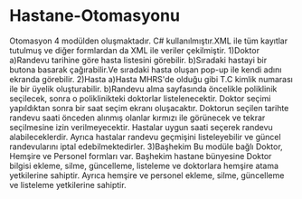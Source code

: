# Hastane-Otomasyonu
Otomasyon 4 modülden oluşmaktadır. C# kullanılmıştır.XML ile tüm kayıtlar tutulmuş ve diğer formlardan da XML ile veriler çekilmiştir.
1)Doktor
   a)Randevu tarihine göre hasta listesini görebilir.
   b)Sıradaki hastayi bir butona basarak çağırabilir.Ve sıradaki hasta oluşan pop-up ile kendi adını ekranda görebilir.
2)Hasta
   a)Hasta MHRS'de olduğu gibi T.C kimlik numarası ile bir üyelik oluşturabilir.
   b)Randevu alma sayfasında öncelikle poliklinik seçilecek, sonra o poliklinikteki doktorlar listelenecektir.
     Doktor seçimi yapıldıktan sonra bir saat seçim ekranı oluşacaktır.
     Doktorun seçilen tarihte randevu saati önceden alınmış olanlar kırmızı ile görünecek ve tekrar seçilmesine izin verilmeyecektir.
     Hastalar uygun saati seçerek randevu alabileceklerdir.
     Ayrıca hastalar randevu geçmişini listeleyebilir ve güncel randevularını iptal edebilmektedirler.
3)Başhekim
   Bu modüle bağlı Doktor, Hemşire ve Personel formları var.
   Başhekim hastane bünyesine Doktor bilgisi ekleme, silme, güncelleme, listeleme ve doktorlara hemşire atama yetkilerine sahiptir.
   Ayrıca hemşire ve personel ekleme, silme, güncelleme ve listeleme yetkilerine sahiptir.
